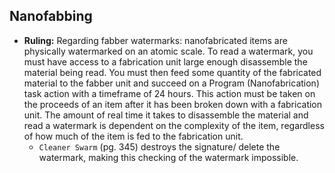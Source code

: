 ## Nanofabbing

- **Ruling:** Regarding fabber watermarks: nanofabricated items are physically watermarked on an atomic scale. To read a watermark, you must have access to a fabrication unit large enough disassemble the material being read. You must then feed some quantity of the fabricated material to the fabber unit and succeed on a Program (Nanofabrication) task action with a timeframe of 24 hours. This action must be taken on the proceeds of an item after it has been broken down with a fabrication unit. The amount of real time it takes to disassemble the material and read a watermark is dependent on the complexity of the item, regardless of how much of the item is fed to the fabrication unit.
  - `Cleaner Swarm` (pg. 345) destroys the signature/ delete the watermark, making this checking of the watermark impossible.
